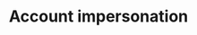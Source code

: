 ---
category: Evil user stories
extra:
- countermeasures:
  - Account verification
title: Account impersonation
what: appear to be the account of a known target in a group
who: malicious actor
why: their friends will add me as a contact and share documents with me
---